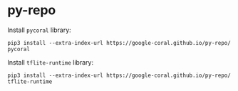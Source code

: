 # py-repo

Install `pycoral` library:
```shell
pip3 install --extra-index-url https://google-coral.github.io/py-repo/ pycoral
```

Install `tflite-runtime` library:
```shell
pip3 install --extra-index-url https://google-coral.github.io/py-repo/ tflite-runtime
```

